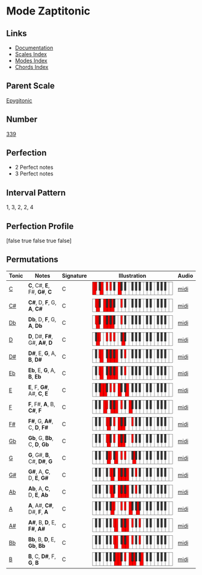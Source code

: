 # Mode Zaptitonic

## Links

- [Documentation](index.md)
- [Scales Index](Scales.md)
- [Modes Index](Modes.md)
- [Chords Index](Chords.md)

## Parent Scale

[Epygitonic](ScaleEpygitonic.md)

## Number

[339](https://ianring.com/musictheory/scales/339)

## Perfection

- 2 Perfect notes
- 3 Perfect notes

## Interval Pattern

1, 3, 2, 2, 4

## Perfection Profile

[false true false true false]

## Permutations

| Tonic | Notes | Signature | Illustration | Audio |
|-------|-------|-----------|--------------|-------|
| [C](ModeCNaturalZaptitonic.md) | **C**, C#, **E**, F#, **G#**, **C** | C | ![CNaturalZaptitonic](ModeCNaturalZaptitonic.png) | [midi](https://github.com/edipermadi/music/blob/main/docs/ModeCNaturalZaptitonic.mid?raw=true) |
| [C#](ModeCSharpZaptitonic.md) | **C#**, D, **F**, G, **A**, **C#** | C | ![CSharpZaptitonic](ModeCSharpZaptitonic.png) | [midi](https://github.com/edipermadi/music/blob/main/docs/ModeCSharpZaptitonic.mid?raw=true) |
| [Db](ModeDFlatZaptitonic.md) | **Db**, D, **F**, G, **A**, **Db** | C | ![DFlatZaptitonic](ModeDFlatZaptitonic.png) | [midi](https://github.com/edipermadi/music/blob/main/docs/ModeDFlatZaptitonic.mid?raw=true) |
| [D](ModeDNaturalZaptitonic.md) | **D**, D#, **F#**, G#, **A#**, **D** | C | ![DNaturalZaptitonic](ModeDNaturalZaptitonic.png) | [midi](https://github.com/edipermadi/music/blob/main/docs/ModeDNaturalZaptitonic.mid?raw=true) |
| [D#](ModeDSharpZaptitonic.md) | **D#**, E, **G**, A, **B**, **D#** | C | ![DSharpZaptitonic](ModeDSharpZaptitonic.png) | [midi](https://github.com/edipermadi/music/blob/main/docs/ModeDSharpZaptitonic.mid?raw=true) |
| [Eb](ModeEFlatZaptitonic.md) | **Eb**, E, **G**, A, **B**, **Eb** | C | ![EFlatZaptitonic](ModeEFlatZaptitonic.png) | [midi](https://github.com/edipermadi/music/blob/main/docs/ModeEFlatZaptitonic.mid?raw=true) |
| [E](ModeENaturalZaptitonic.md) | **E**, F, **G#**, A#, **C**, **E** | C | ![ENaturalZaptitonic](ModeENaturalZaptitonic.png) | [midi](https://github.com/edipermadi/music/blob/main/docs/ModeENaturalZaptitonic.mid?raw=true) |
| [F](ModeFNaturalZaptitonic.md) | **F**, F#, **A**, B, **C#**, **F** | C | ![FNaturalZaptitonic](ModeFNaturalZaptitonic.png) | [midi](https://github.com/edipermadi/music/blob/main/docs/ModeFNaturalZaptitonic.mid?raw=true) |
| [F#](ModeFSharpZaptitonic.md) | **F#**, G, **A#**, C, **D**, **F#** | C | ![FSharpZaptitonic](ModeFSharpZaptitonic.png) | [midi](https://github.com/edipermadi/music/blob/main/docs/ModeFSharpZaptitonic.mid?raw=true) |
| [Gb](ModeGFlatZaptitonic.md) | **Gb**, G, **Bb**, C, **D**, **Gb** | C | ![GFlatZaptitonic](ModeGFlatZaptitonic.png) | [midi](https://github.com/edipermadi/music/blob/main/docs/ModeGFlatZaptitonic.mid?raw=true) |
| [G](ModeGNaturalZaptitonic.md) | **G**, G#, **B**, C#, **D#**, **G** | C | ![GNaturalZaptitonic](ModeGNaturalZaptitonic.png) | [midi](https://github.com/edipermadi/music/blob/main/docs/ModeGNaturalZaptitonic.mid?raw=true) |
| [G#](ModeGSharpZaptitonic.md) | **G#**, A, **C**, D, **E**, **G#** | C | ![GSharpZaptitonic](ModeGSharpZaptitonic.png) | [midi](https://github.com/edipermadi/music/blob/main/docs/ModeGSharpZaptitonic.mid?raw=true) |
| [Ab](ModeAFlatZaptitonic.md) | **Ab**, A, **C**, D, **E**, **Ab** | C | ![AFlatZaptitonic](ModeAFlatZaptitonic.png) | [midi](https://github.com/edipermadi/music/blob/main/docs/ModeAFlatZaptitonic.mid?raw=true) |
| [A](ModeANaturalZaptitonic.md) | **A**, A#, **C#**, D#, **F**, **A** | C | ![ANaturalZaptitonic](ModeANaturalZaptitonic.png) | [midi](https://github.com/edipermadi/music/blob/main/docs/ModeANaturalZaptitonic.mid?raw=true) |
| [A#](ModeASharpZaptitonic.md) | **A#**, B, **D**, E, **F#**, **A#** | C | ![ASharpZaptitonic](ModeASharpZaptitonic.png) | [midi](https://github.com/edipermadi/music/blob/main/docs/ModeASharpZaptitonic.mid?raw=true) |
| [Bb](ModeBFlatZaptitonic.md) | **Bb**, B, **D**, E, **Gb**, **Bb** | C | ![BFlatZaptitonic](ModeBFlatZaptitonic.png) | [midi](https://github.com/edipermadi/music/blob/main/docs/ModeBFlatZaptitonic.mid?raw=true) |
| [B](ModeBNaturalZaptitonic.md) | **B**, C, **D#**, F, **G**, **B** | C | ![BNaturalZaptitonic](ModeBNaturalZaptitonic.png) | [midi](https://github.com/edipermadi/music/blob/main/docs/ModeBNaturalZaptitonic.mid?raw=true) |
